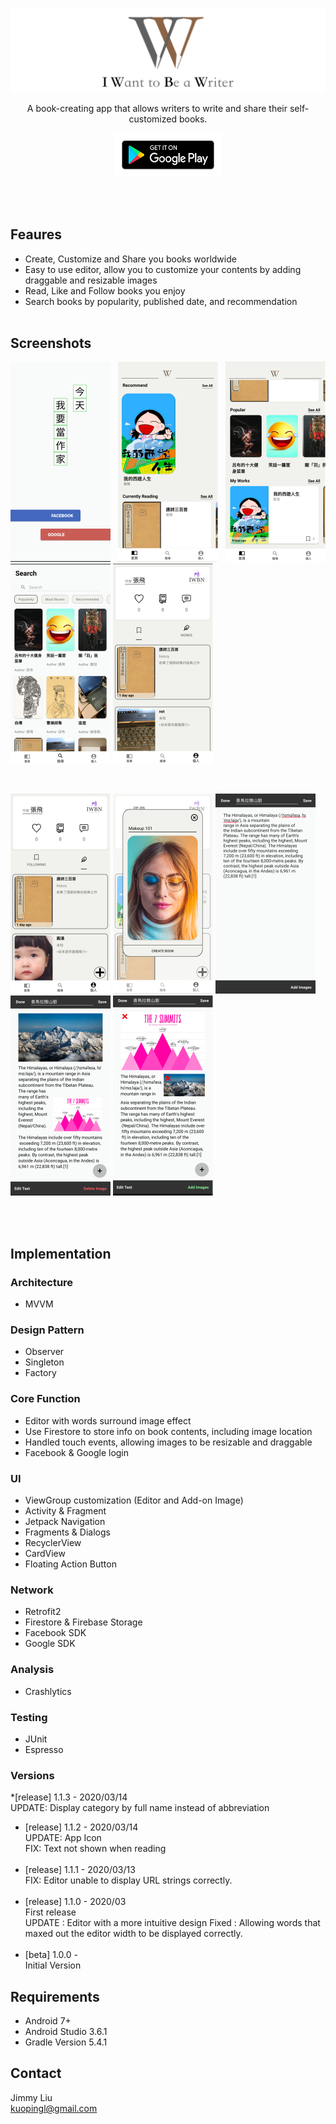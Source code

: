 ![banner](https://github.com/KuoPingL-Android/I-Want-To-Be-Novelist/blob/master/images/cover.png)
<p align="center">A book-creating app that allows writers to write and share their self-customized books.</p>
<p align="center">
<a href="https://play.google.com/store/apps/details?id=studio.saladjam.iwanttobenovelist"><img width = "170" height="70" src="https://github.com/KuoPingL-Android/I-Want-To-Be-Novelist/blob/master/images/google.svg"/></a>
 </p>
<br></br>

## Feaures
* Create, Customize and Share you books worldwide 
* Easy to use editor, allow you to customize your contents by adding draggable and resizable images
* Read, Like and Follow books you enjoy
* Search books by popularity, published date, and recommendation
<br></br>

## Screenshots
<p align="justify">
  <img width="160" src="/images/login_01.png"/> <img width="160" src="/images/home_01.png"/> <img width="160" src="/images/home_02.png"/> <img width="160" src="/images/search_01.png"/>
  <img width="160" src="/images/profile_01.png"/>
</p>
<br>
<p align="justify">
  
  <img width="160" src="/images/profile_02.png"/> <img width="160" src="/images/profile_03.png"/> <img width="160" src="/images/editor_01.png"/> <img width="160" src="/images/editor_02.png"/> <img width="160" src="/images/editor_03.png"/>
</p>

<br></br>

## Implementation
### Architecture
* MVVM

### Design Pattern
* Observer
* Singleton
* Factory

### Core Function
* Editor with words surround image effect
* Use Firestore to store info on book contents, including image location
* Handled touch events, allowing images to be resizable and draggable
* Facebook & Google login

### UI
* ViewGroup customization (Editor and Add-on Image)
* Activity & Fragment
* Jetpack Navigation
* Fragments & Dialogs
* RecyclerView
* CardView
* Floating Action Button

### Network
* Retrofit2
* Firestore & Firebase Storage
* Facebook SDK
* Google SDK

### Analysis
* Crashlytics

### Testing
* JUnit
* Espresso

### Versions
*[release] 1.1.3 - 2020/03/14<br>
UPDATE: Display category by full name instead of abbreviation
* [release] 1.1.2 - 2020/03/14<br>
UPDATE: App Icon<br>
FIX: Text not shown when reading  <br><br>
* [release] 1.1.1 - 2020/03/13<br> 
FIX: Editor unable to display URL strings correctly. <br><br>
* [release] 1.1.0 - 2020/03<br> 
First release<br>
UPDATE : Editor with a more intuitive design Fixed : Allowing words that maxed out the editor width to be displayed correctly.<br><br>
* [beta] 1.0.0 - 
<br>Initial Version</br> 

## Requirements
* Android 7+
* Android Studio 3.6.1
* Gradle Version 5.4.1

## Contact
Jimmy Liu <br>
kuopingl@gmail.com
